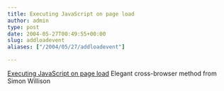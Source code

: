 ```yaml
---
title: Executing JavaScript on page load
author: admin
type: post
date: 2004-05-27T00:49:55+00:00
slug: addloadevent 
aliases: ["/2004/05/27/addloadevent"]

---
```

[Executing JavaScript on page load][1] Elegant cross-browser method from Simon Willison

 [1]: https://simon.incutio.com/archive/2004/05/26/addLoadEvent